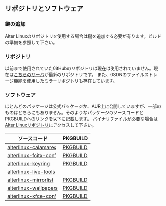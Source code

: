 ## リポジトリとソフトウェア

### 鍵の追加
Alter Linuxのリポジトリを使用する場合は鍵を追加する必要が有ります。ビルドの準備を参照して下さい。

### リポジトリ
以前まで使用されていたGitHubのリポジトリは現在は使用されていません。現在は[こちらのサーバ](https://xn--d-8o2b.com/repo/)が最新のリポジトリです。 また、OSDNのファイルストレージ機能を使用したミラーリポジトリも存在しています。


### ソフトウェア
ほとんどのパッケージは公式パッケージか、AUR上に公開していますが、一部のものはどちらにもありません。そのようなパッケージのソースコードとPKGBUILDへのリンクを以下に記載します。
バイナリファイルが必要な場合は[Alter Linuxリポジトリ](https://xn--d-8o2b.com/repo/alter-stable/x86_64/)にアクセスして下さい。

ソースコード | PKGBUILD
--- | ---
[alterlinux-calamares](https://github.com/FascodeNet/alterlinux-calamares) | [PKGBUILD](https://github.com/FascodeNet/alterlinux-pkgbuilds/tree/master/alter-stable/x86_64/alterlinux-calamares)
[alterlinux-fcitx-conf](https://github.com/FascodeNet/alterlinux-fcitx-conf) | [PKGBUILD](https://github.com/FascodeNet/alterlinux-pkgbuilds/tree/master/alter-stable/x86_64/alterlinux-fcitx-conf)
[alterlinux-keyring](https://github.com/FascodeNet/alterlinux-keyring) | [PKGBUILD](https://github.com/FascodeNet/alterlinux-pkgbuilds/tree/master/alter-stable/x86_64/alterlinux-keyring)
[alterlinux-live-tools](https://github.com/FascodeNet/alterlinux-live-tools) | 
[alterlinux-mirrorlist](https://github.com/FascodeNet/alterlinux-pkgbuilds/tree/master/alter-stable/x86_64/alterlinux-mirrorlist) | [PKGBUILD](https://github.com/FascodeNet/alterlinux-pkgbuilds/tree/master/alter-stable/x86_64/alterlinux-mirrorlist)
[alterlinux-wallpapers](https://github.com/FascodeNet/alterlinux-pkgbuilds/tree/master/alter-stable/x86_64/alterlinux-wallpapers) | [PKGBUILD](https://github.com/FascodeNet/alterlinux-pkgbuilds/tree/master/alter-stable/x86_64/alterlinux-wallpapers)
[alterlinux-xfce-conf](https://github.com/FascodeNet/alterlinux-xfce-conf) | [PKGBUILD](https://github.com/FascodeNet/alterlinux-pkgbuilds/tree/master/alter-stable/x86_64/alterlinux-xfce-conf)